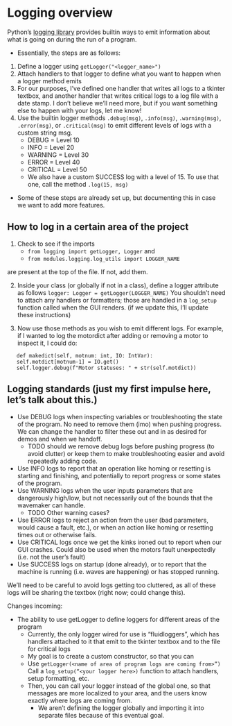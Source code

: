 # Logging overview

Python’s [logging library](https://docs.python.org/3.7/library/logging.html) provides builtin ways to emit information about what is going on during the run of a program.

- Essentially, the steps are as follows:

1. Define a logger using `getLogger("<logger_name>")`
2. Attach handlers to that logger to define what you want to happen when a logger method emits
3. For our purposes, I’ve defined one handler that writes all logs to a tkinter textbox, and another handler that writes critical logs to a log file with a date stamp. I don’t believe we’ll need more, but if you want something else to happen with your logs, let me know!
4. Use the builtin logger methods `.debug(msg)`, `.info(msg)`, `.warning(msg)`, `.error(msg)`, or `.critical(msg)` to emit different levels of logs with a custom string msg.
   - DEBUG = Level 10
   - INFO = Level 20
   - WARNING = Level 30
   - ERROR = Level 40
   - CRITICAL = Level 50
   - We also have a custom SUCCESS log with a level of 15. To use that one, call the method `.log(15, msg)`

- Some of these steps are already set up, but documenting this in case we want to add more features.

## How to log in a certain area of the project

1. Check to see if the imports
   - `from logging import getLogger, Logger` and
   - `from modules.logging.log_utils import LOGGER_NAME`

are present at the top of the file. If not, add them.

2. Inside your class (or globally if not in a class), define a logger attribute as follows
   `logger: Logger = getLogger(LOGGER_NAME)`
   You shouldn’t need to attach any handlers or formatters; those are handled in a `log_setup` function called when the GUI renders. (if we update this, I’ll update these instructions)

3. Now use those methods as you wish to emit different logs. For example, if I wanted to log the motordict after adding or removing a motor to inspect it, I could do:

```{.python }
   def makedict(self, motnum: int, IO: IntVar):
   self.motdict[motnum-1] = IO.get()
   self.logger.debug(f"Motor statuses: " + str(self.motdict))
```

## Logging standards (just my first impulse here, let’s talk about this.)

- Use DEBUG logs when inspecting variables or troubleshooting the state of the program. No need to remove them (imo) when pushing progress. We can change the handler to filter these out and in as desired for demos and when we handoff.
  - TODO should we remove debug logs before pushing progress (to avoid clutter) or keep them to make troubleshooting easier and avoid repeatedly adding code.
- Use INFO logs to report that an operation like homing or resetting is starting and finishing, and potentially to report progress or some states of the program.
- Use WARNING logs when the user inputs parameters that are dangerously high/low, but not necessarily out of the bounds that the wavemaker can handle.
  - TODO Other warning cases?
- Use ERROR logs to reject an action from the user (bad parameters, would cause a fault, etc.), or when an action like homing or resetting times out or otherwise fails.
- Use CRITICAL logs once we get the kinks ironed out to report when our GUI crashes. Could also be used when the motors fault unexpectedly (i.e. not the user’s fault)
- Use SUCCESS logs on startup (done already), or to report that the machine is running (i.e. waves are happening) or has stopped running.

We’ll need to be careful to avoid logs getting too cluttered, as all of these logs will be sharing the textbox (right now; could change this).

Changes incoming:

- The ability to use getLogger to define loggers for different areas of the program
  - Currently, the only logger wired for use is “fluidloggers”, which has handlers attached to it that emit to the tkinter textbox and to the file for critical logs
  - My goal is to create a custom constructor, so that you can
  - Use `getLogger(<name of area of program logs are coming from>”)` Call a `log_setup(“<your logger here>)` function to attach handlers, setup formatting, etc.
  - Then, you can call your logger instead of the global one, so that messages are more localized to your area, and the users know exactly where logs are coming from.
    - We aren’t defining the logger globally and importing it into separate files because of this eventual goal.
